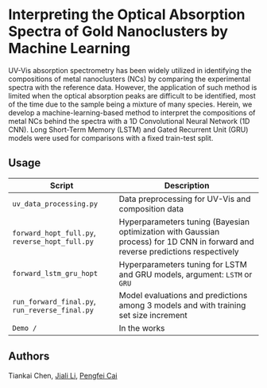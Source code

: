 # Interpreting the Optical Absorption Spectra of Gold Nanoclusters by Machine Learning

UV-Vis absorption spectrometry has been widely utilized in identifying the compositions of metal nanoclusters (NCs) by comparing the experimental spectra with the reference data. However, the application of such method is limited when the optical absorption peaks are difficult to be identified, most of the time due to the sample being a mixture of many species. Herein, we develop a machine-learning-based method to interpret the compositions of metal NCs behind the spectra with a 1D Convolutional Neural Network (1D CNN). Long Short-Term Memory (LSTM) and Gated Recurrent Unit (GRU) models were used for comparisons with a fixed train-test split.

## Usage 
| Script | Description |
| ------------- | ------------------------------ |
| `uv_data_processing.py` | Data preprocessing for UV-Vis and composition data |
| `forward_hopt_full.py`, `reverse_hopt_full.py` | Hyperparameters tuning (Bayesian optimization with Gaussian process) for 1D CNN in forward and reverse predictions respectively |
| `forward_lstm_gru_hopt` | Hyperparameters tuning for LSTM and GRU models, argument: `LSTM` or `GRU`|
| `run_forward_final.py`, `run_reverse_final.py`| Model evaluations and predictions among 3 models and with training set size increment |
| `Demo / ` | In the works |

## Authors
Tiankai Chen, [Jiali Li](https://github.com/jiali1025), [Pengfei Cai](https://github.com/cpfpengfei)